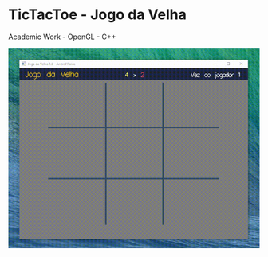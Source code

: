 # TicTacToe - Jogo da Velha
Academic Work - OpenGL - C++

![](https://github.com/afpaiva/TicTacToe/blob/master/screen.gif?raw=true)

